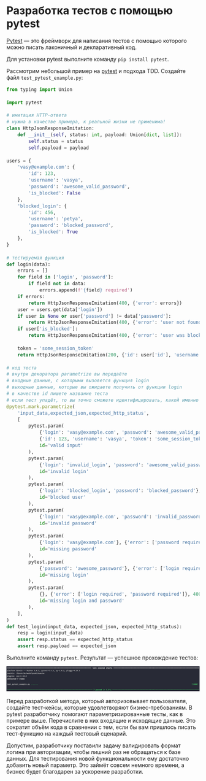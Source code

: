 # Разработка тестов с помощью pytest

[Pytest](https://docs.pytest.org/en/stable/) — это фреймворк для написания тестов с помощью которого можно писать лаконичный и декларативный код.

Для установки pytest выполните команду `pip install pytest`.

Рассмотрим небольшой пример на [pytest](https://docs.pytest.org/) и подхода TDD. Создайте файл `test_pytest_example.py`:

```python
from typing import Union

import pytest

# имитация HTTP-ответа
# нужна в качестве примера, к реальной жизни не применима!
class HttpJsonResponseImitation:
    def __init__(self, status: int, payload: Union[dict, list]):
        self.status = status
        self.payload = payload

users = {
    'vasy@example.com': {
        'id': 123,
        'username': 'vasya',
        'password': 'awesome_valid_password',
        'is_blocked': False
    },
    'blocked_login': {
        'id': 456,
        'username': 'petya',
        'password': 'blocked_password',
        'is_blocked': True
    },
}

# тестируемая функция
def login(data):
    errors = []
    for field in ['login', 'password']:
        if field not in data:
            errors.append(f'{field} required')
    if errors:
        return HttpJsonResponseImitation(400, {'error': errors})
    user = users.get(data['login'])
    if user is None or user['password'] != data['password']:
        return HttpJsonResponseImitation(400, {'error': 'user not found'})
    if user['is_blocked']:
        return HttpJsonResponseImitation(400, {'error': 'user was blocked'})

    token = 'some_session_token'
    return HttpJsonResponseImitation(200, {'id': user['id'], 'username': user['username'], 'token': token})

# код теста
# внутри декоратора parametrize вы передаёте 
# входные данные, с которыми вызовется функция login
# выходные данные, которые вы ожидаете получить от функции login
# в качестве id пишете название теста 
# если тест упадёт, то вы точно сможете идентифицировать, какой именно
@pytest.mark.parametrize(
    'input_data,expected_json,expected_http_status',
    [
        pytest.param(
            {'login': 'vasy@example.com', 'password': 'awesome_valid_password'},
            {'id': 123, 'username': 'vasya', 'token': 'some_session_token'}, 200,
            id='valid input'
        ),
        pytest.param(
            {'login': 'invalid_login', 'password': 'awesome_valid_password'}, {'error': 'user not found'}, 400,
            id='invalid login'
        ),
        pytest.param(
            {'login': 'blocked_login', 'password': 'blocked_password'}, {'error': 'user was blocked'}, 400,
            id='blocked user'
        ),
        pytest.param(
            {'login': 'vasy@example.com', 'password': 'invalid_password'}, {'error': 'user not found'}, 400,
            id='invalid password'
        ),
        pytest.param(
            {'login': 'vasy@example.com'}, {'error': ['password required']}, 400,
            id='missing password'
        ),
        pytest.param(
            {'password': 'awesome_password'}, {'error': ['login required']}, 400,
            id='missing login'
        ),
        pytest.param(
            {}, {'error': ['login required', 'password required']}, 400,
            id='missing login and password'
        ),
    ],
)
def test_login(input_data, expected_json, expected_http_status):
    resp = login(input_data)
    assert resp.status == expected_http_status
    assert resp.payload == expected_json
```

Выполните команду `pytest`. Результат — успешное прохождение тестов:

![3_1_bash](pictures/3_1_bash.png)

Перед разработкой метода, который авторизовывает пользователя, создайте тест-кейсы, которые удовлетворяют бизнес-требованиям. В pytest разработчику помогают параметризированные тесты, как в примере выше. Перечислите в них входящие и исходящие данные. Это сократит объём кода в сравнении с тем, если бы вам пришлось писать тест-функцию на каждый тестовый сценарий. 

Допустим, разработчику поставили задачу валидировать формат логина при авторизации, чтобы лишний раз не обращаться к базе данных. Для тестирования новой функциональности ему достаточно добавить новый параметр. Это займёт совсем немного времени, а бизнес будет благодарен за ускорение разработки.